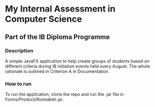 # My Internal Assessment in Computer Science 
## Part of the IB Diploma Programme
### Description
A simple JavaFX application to help create groups of students based on different criteria during IB initiation events held every August. The whole rationale is outlined in Criterion A in Documentation.

### How to run
To run the application, clone the repo and run the .jar file in Forms/Product/Runnable\ jar.
